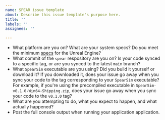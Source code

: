 ```yaml
---
name: SPEAR issue template
about: Describe this issue template's purpose here.
title: ''
labels: ''
assignees: ''

---
```


- What platform are you on? What are your system specs? Do you meet the minimum [specs](http://docs.unrealengine.com/4.26/en-US/Basics/RecommendedSpecifications) for the Unreal Engine?
- What commit of the `spear` respository are you on? Is your code synced to a specific tag, or are you synced to the latest `main` branch?
- What `SpearSim` executable are you using? Did you build it yourself or download it? If you downloaded it, does your issue go away when you sync your code to the tag corresponding to your `SpearSim` executable? For example, if you're using the precompiled executable in `SpearSim-v0.1.0-Win64-Shipping.zip`, does your issue go away when you sync your code to the `v0.1.0` tag?
- What are you attempting to do, what you expect to happen, and what actually happened?
- Post the full console output when running your application application.
